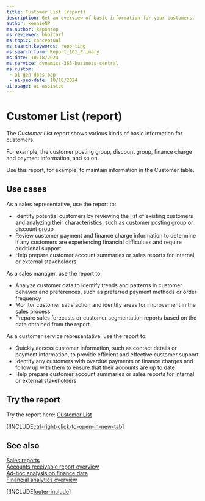 ```yaml
---
title: Customer List (report)
description: Get an overview of basic information for your customers. 
author: kennieNP
ms.author: kepontop
ms.reviewer: bholtorf
ms.topic: conceptual
ms.search.keywords: reporting
ms.search.form: Report_101_Primary
ms.date: 10/18/2024
ms.service: dynamics-365-business-central
ms.custom:
 - ai-gen-docs-bap
 - ai-seo-date: 10/18/2024
ai.usage: ai-assisted
---
```


# Customer List (report)

The *Customer List* report shows various kinds of basic information for customers. 

For example, the customer posting group, discount group, finance charge and payment information, and so on. 

Use this report, for example, to maintain information in the Customer table.

## Use cases

<!-- 
Prompt

Below is a report in an ERP system. Provide 3-4 use cases for different personas working with sales.
Format like this:    
  
As a <persona>, use the report to    
* use case 1  
* use case 2    

Do not capitalize the persona names. 

## Report name
Customer List

### What the report does
The *Customer List* report shows various kinds of basic information for customers. 
For example, the customer posting group, discount group, finance charge and payment information, and so on. 


### Use cases
Use this report, for example, to maintain information in the Customer table.
This report is particularly useful for sales representatives, account managers, and customer service teams to manage and analyze customer information effectively.

Please include your data sources and URLs

-->

As a sales representative, use the report to:
* Identify potential customers by reviewing the list of existing customers and analyzing their characteristics, such as customer posting group or discount group
* Review customer payment and finance charge information to determine if any customers are experiencing financial difficulties and require additional support
* Help prepare customer account summaries or sales reports for internal or external stakeholders

As a sales manager, use the report to: 
* Analyze customer data to identify trends and patterns in customer behavior and preferences, such as preferred payment methods or order frequency
* Monitor customer satisfaction and identify areas for improvement in the sales process
* Prepare sales forecasts or customer segmentation reports based on the data obtained from the report

As a customer service representative, use the report to:
* Quickly access customer information, such as contact details or payment information, to provide efficient and effective customer support
* Identify any customers with overdue payments or finance charges and follow up with them to ensure that their accounts are up to date
* Help prepare customer account summaries or sales reports for internal or external stakeholders


## Try the report

Try the report here: [Customer List](https://businesscentral.dynamics.com?report=101)

[!INCLUDE[ctrl-right-click-to-open-in-new-tab](../includes/ctrl-right-click-to-open-in-new-tab.md)]


## See also

[Sales reports](../sales-reports.md)  
[Accounts receivable report overview](../receivables-reports.md)  
[Ad-hoc analysis on finance data](../ad-hoc-analysis-finance.md)  
[Financial analytics overview](../bi.md)  

[!INCLUDE[footer-include](../includes/footer-banner.md)]